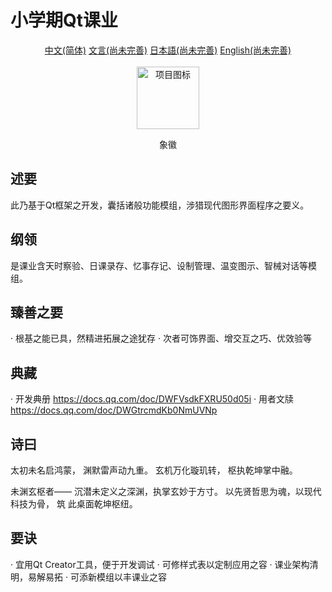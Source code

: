 # 小学期Qt课业

<div align="center">
    <a href="README.md" alt="中文" width="800">中文(简体)</a>
    <a href="README_LZH.md" alt="文言" width="800">文言(尚未完善)</a>
    <a href="README_JP.md" alt="日本語" width="800">日本語(尚未完善)</a>
    <a href="README_EN.md" alt="English" width="800">English(尚未完善)</a>
</div>
<br/>
<div align="center">
    <img src="resources/icons/main.ico" alt="项目图标" width="100" title="象徽"></img>
     <p>象徽</p>
</div>

## 述要

此乃基于Qt框架之开发，囊括诸般功能模组，涉猎现代图形界面程序之要义。

## 纲领

是课业含天时察验、日课录存、忆事存记、设制管理、温变图示、智械对话等模组。

## 臻善之要

· 根基之能已具，然精进拓展之途犹存
· 次者可饰界面、增交互之巧、优效验等

## 典藏

· 开发典册 <https://docs.qq.com/doc/DWFVsdkFXRU50d05i>
· 用者文牍 <https://docs.qq.com/doc/DWGtrcmdKb0NmUVNp>

## 诗曰

太初未名启鸿蒙，
渊默雷声动九重。
玄机万化璇玑转，
枢执乾坤掌中融。

未渊玄枢者——
沉潜未定义之深渊，执掌玄妙于方寸。
以先贤哲思为魂，以现代科技为骨，
筑
此桌面乾坤枢纽。

## 要诀

· 宜用Qt Creator工具，便于开发调试
· 可修样式表以定制应用之容
· 课业架构清明，易解易拓
· 可添新模组以丰课业之容
